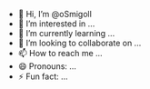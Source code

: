 - 👋 Hi, I’m @oSmigoll
- 👀 I’m interested in ...
- 🌱 I’m currently learning ...
- 💞️ I’m looking to collaborate on ...
- 📫 How to reach me ...
- 😄 Pronouns: ...
- ⚡ Fun fact: ...

<!---
oSmigoll/oSmigoll is a ✨ special ✨ repository because its `README.md` (this file) appears on your GitHub profile.
You can click the Preview link to take a look at your changes.
--->
